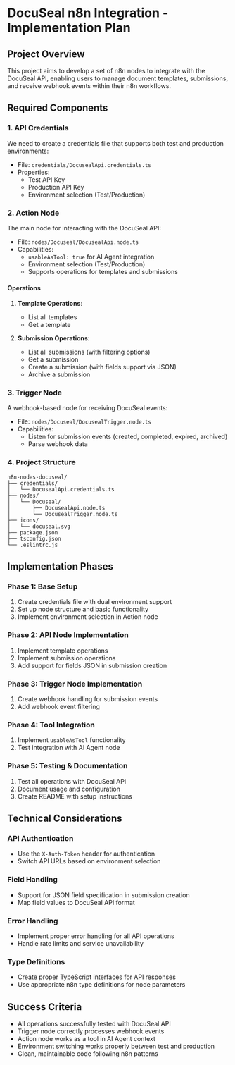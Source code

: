 # DocuSeal n8n Integration - Implementation Plan

## Project Overview
This project aims to develop a set of n8n nodes to integrate with the DocuSeal API, enabling users to manage document templates, submissions, and receive webhook events within their n8n workflows.

## Required Components

### 1. API Credentials
We need to create a credentials file that supports both test and production environments:

- File: `credentials/DocusealApi.credentials.ts`
- Properties:
  - Test API Key
  - Production API Key
  - Environment selection (Test/Production)

### 2. Action Node
The main node for interacting with the DocuSeal API:

- File: `nodes/Docuseal/DocusealApi.node.ts`
- Capabilities:
  - `usableAsTool: true` for AI Agent integration
  - Environment selection (Test/Production)
  - Supports operations for templates and submissions

#### Operations
1. **Template Operations**:
   - List all templates
   - Get a template

2. **Submission Operations**:
   - List all submissions (with filtering options)
   - Get a submission
   - Create a submission (with fields support via JSON)
   - Archive a submission

### 3. Trigger Node
A webhook-based node for receiving DocuSeal events:

- File: `nodes/Docuseal/DocusealTrigger.node.ts`
- Capabilities:
  - Listen for submission events (created, completed, expired, archived)
  - Parse webhook data

### 4. Project Structure
```
n8n-nodes-docuseal/
├── credentials/
│   └── DocusealApi.credentials.ts
├── nodes/
│   └── Docuseal/
│       ├── DocusealApi.node.ts
│       └── DocusealTrigger.node.ts
├── icons/
│   └── docuseal.svg
├── package.json
├── tsconfig.json
└── .eslintrc.js
```

## Implementation Phases

### Phase 1: Base Setup
1. Create credentials file with dual environment support
2. Set up node structure and basic functionality
3. Implement environment selection in Action node

### Phase 2: API Node Implementation
1. Implement template operations
2. Implement submission operations
3. Add support for fields JSON in submission creation

### Phase 3: Trigger Node Implementation
1. Create webhook handling for submission events
2. Add webhook event filtering

### Phase 4: Tool Integration
1. Implement `usableAsTool` functionality
2. Test integration with AI Agent node

### Phase 5: Testing & Documentation
1. Test all operations with DocuSeal API
2. Document usage and configuration
3. Create README with setup instructions

## Technical Considerations

### API Authentication
- Use the `X-Auth-Token` header for authentication
- Switch API URLs based on environment selection

### Field Handling
- Support for JSON field specification in submission creation
- Map field values to DocuSeal API format

### Error Handling
- Implement proper error handling for all API operations
- Handle rate limits and service unavailability

### Type Definitions
- Create proper TypeScript interfaces for API responses
- Use appropriate n8n type definitions for node parameters

## Success Criteria
- All operations successfully tested with DocuSeal API
- Trigger node correctly processes webhook events
- Action node works as a tool in AI Agent context
- Environment switching works properly between test and production
- Clean, maintainable code following n8n patterns
